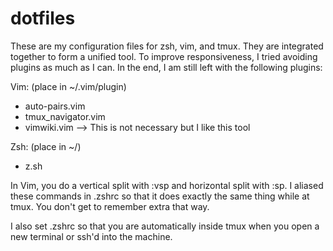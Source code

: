 # dotfiles
These are my configuration files for zsh, vim, and tmux. They are integrated together to form a unified tool. To improve responsiveness, I tried avoiding plugins as much as I can. In the end, I am still left with the following plugins:

Vim: (place in ~/.vim/plugin)
  - auto-pairs.vim
  - tmux_navigator.vim
  - vimwiki.vim --> This is not necessary but I like this tool

Zsh: (place in ~/)
  - z.sh

In Vim, you do a vertical split with :vsp and horizontal split with :sp. I aliased these commands in .zshrc so that it does exactly the same thing while at tmux. You don't get to remember extra that way.

I also set .zshrc so that you are automatically inside tmux when you open a new terminal or ssh'd into the machine.

